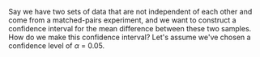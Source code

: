 
Say we have two sets of data that are not independent of each other
and come from a matched-pairs experiment, and we want to construct
a confidence interval for the mean difference between these two samples.
How do we make this confidence interval?
Let's assume we've chosen a confidence level of $\alpha$ = 0.05.
